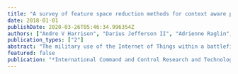 ```yaml
---
title: "A survey of feature space reduction methods for context aware processing in IoBT networks"
date: 2018-01-01
publishDate: 2020-03-26T05:46:34.996354Z
authors: ["Andre V Harrison", "Darius Jefferson II", "Adrienne Raglin", "Michael Lee", "Brian Jalaian"]
publication_types: ["2"]
abstract: "The military use of the Internet of Things within a battlefield environment aims to combine the information collected from a system of heterogeneous sensors and actuators in order to create a cohesive model of the relevant battlefield so that intelligent agents can provide risk-aware decisions or take proper actions, and to collectively give warfighters an edge. To do inference and reasoning under uncertainty efficiently, the most important and relevant features regardless of modality must be identified for each given context, classification task, and classification approach. This can minimize the computational costs required to build a specific model, increase the accuracy of the model and may also allow the model to be generalized. However, the dynamic and adversarial nature of the battlefield may mean that the availability and reliability of sensors will vary over time. Adding a certain amount of redundancy in the set of features used to train an ensemble of classifiers may improve model robustness and minimize uncertainty. One approach to achieve this is by modeling the feature space so that the likely importance of a given set of features can be estimated when context, classification task, or approach is varied. To efficiently understand the shape of a given feature space and to locate clusters of features in a locally distributed fashion, we surveyed methods to select important features and to describe or explore a given feature space."
featured: false
publication: "*International Command and Control Research and Technology Symposium*"
---
```


